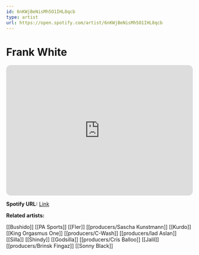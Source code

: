 ```yaml
---
id: 6nKWjBeNisMh5O1IHL8qcb
type: artist
url: https://open.spotify.com/artist/6nKWjBeNisMh5O1IHL8qcb
---
```

# Frank White

<iframe style="border-radius:12px" src="https://open.spotify.com/embed/artist/6nKWjBeNisMh5O1IHL8qcb" width="100%" height="352" frameBorder="0" allowfullscreen="" allow="autoplay; clipboard-write; encrypted-media; fullscreen; picture-in-picture" loading="lazy"></iframe>

**Spotify URL:** [Link](https://open.spotify.com/artist/6nKWjBeNisMh5O1IHL8qcb)

**Related artists:**

[[Bushido]]
[[PA Sports]]
[[Fler]]
[[producers/Sascha Kunstmann]]
[[Kurdo]]
[[King Orgasmus One]]
[[producers/C-Wash]]
[[producers/Iad Aslan]]
[[Silla]]
[[Shindy]]
[[Godsilla]]
[[producers/Cris Balloo]]
[[Jalil]]
[[producers/Brinsk Fingaz]]
[[Sonny Black]]
